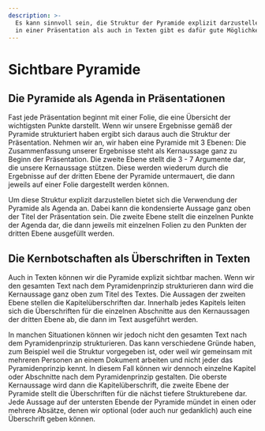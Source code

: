 ```yaml
---
description: >-
  Es kann sinnvoll sein, die Struktur der Pyramide explizit darzustellen, Sowohl
  in einer Präsentation als auch in Texten gibt es dafür gute Möglichkeiten.
---
```


# Sichtbare Pyramide

## Die Pyramide als Agenda in Präsentationen

Fast jede Präsentation beginnt mit einer Folie, die eine Übersicht der wichtigsten Punkte darstellt. Wenn wir unsere Ergebnisse gemäß der Pyramide strukturiert haben ergibt sich daraus auch die Struktur der Präsentation. Nehmen wir an, wir haben eine Pyramide mit 3 Ebenen: Die Zusammenfassung unserer Ergebnisse steht als Kernaussage ganz zu Beginn der Präsentation. Die zweite Ebene stellt die 3 - 7 Argumente dar, die unsere Kernaussage stützen. Diese werden wiederum durch die Ergebnisse auf der dritten Ebene der Pyramide untermauert, die dann jeweils auf einer Folie dargestellt werden können.

Um diese Struktur explizit darzustellen bietet sich die Verwendung der Pyramide als Agenda an. Dabei kann die kondensierte Aussage ganz oben der Titel der Präsentation sein. Die zweite Ebene stellt die einzelnen Punkte der Agenda dar, die dann jeweils mit einzelnen Folien zu den Punkten der dritten Ebene ausgefüllt werden.

## Die Kernbotschaften als Überschriften in Texten

Auch in Texten können wir die Pyramide explizit sichtbar machen. Wenn wir den gesamten Text nach dem Pyramidenprinzip strukturieren dann wird die Kernaussage ganz oben zum Titel des Textes. Die Aussagen der zweiten Ebene stellen die Kapitelüberschriften dar. Innerhalb jedes Kapitels leiten sich die Überschriften für die einzelnen Abschnitte aus den Kernaussagen der dritten Ebene ab, die dann im Text ausgeführt werden.

In manchen Situationen können wir jedoch nicht den gesamten Text nach dem Pyramidenprinzip strukturieren. Das kann verschiedene Gründe haben, zum Beispiel weil die Struktur vorgegeben ist, oder weil wir gemeinsam mit mehreren Personen an einem Dokument arbeiten und nicht jeder das Pyramidenprinzip kennt. In diesem Fall können wir dennoch einzelne Kapitel oder Abschnitte nach dem Pyramidenprinzip gestalten. Die oberste Kernaussage wird dann die Kapitelüberschrift, die zweite Ebene der Pyramide stellt die Überschriften für die nächst tiefere Strukturebene dar. Jede Aussage auf der untersten Ebende der Pyramide mündet in einen oder mehrere Absätze, denen wir optional \(oder auch nur gedanklich\) auch eine Überschrift geben können.





